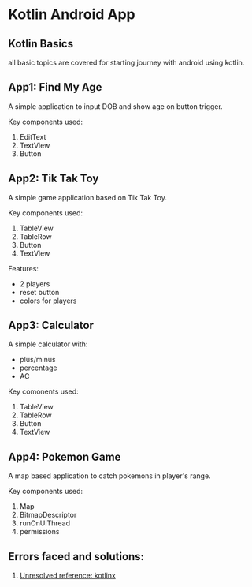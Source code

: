 # Kotlin Android App  

## Kotlin Basics

all basic topics are covered for starting journey with android using kotlin.

## App1: Find My Age

A simple application to input DOB and show age on button trigger.  

Key components used:  
 1. EditText
 2. TextView
 3. Button

## App2: Tik Tak Toy

A simple game application based on Tik Tak Toy.  

Key components used:  
 1. TableView
 2. TableRow
 3. Button
 4. TextView  

Features:  
 - 2 players
 - reset button
 - colors for players

## App3: Calculator  

A simple calculator with:  
 - plus/minus
 - percentage
 - AC  

Key comonents used:  
 1. TableView
 2. TableRow
 3. Button
 4. TextView  


## App4: Pokemon Game

A map based application to catch pokemons in player's range.  

Key components used:  
 1. Map
 2. BitmapDescriptor
 3. runOnUiThread
 4. permissions   

## Errors faced and solutions:

 1. [Unresolved reference: kotlinx](https://stackoverflow.com/questions/34169562/unresolved-reference-kotlinx)
